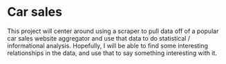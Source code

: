 # Car sales

This project will center around using a scraper to pull data off of a popular car sales website aggregator and use that data to do statistical / informational analysis. Hopefully, I will be able to find some interesting relationships in the data, and use that to say something interesting with it.
